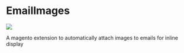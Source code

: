 # EmailImages
<a href="https://codeclimate.com/github/Magentron/EmailImages"><img src="https://codeclimate.com/github/Magentron/EmailImages/badges/gpa.svg" /></a>

A magento extension to automatically attach images to emails for inline display

